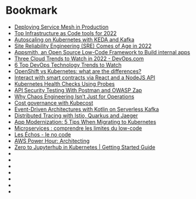 # Bookmark

* [Deploying Service Mesh in Production](https://www.infoq.com/presentations/adopting-service-mesh/)
* [Top Infrastructure as Code tools for 2022](https://analyticsindiamag.com/top-infrastructure-as-code-tools-for-2022/)
* [Autoscaling on Kubernetes with KEDA and Kafka](https://piotrminkowski.com/2022/01/18/autoscaling-on-kubernetes-with-keda-and-kafka/)
* [Site Reliability Engineering (SRE) Comes of Age in 2022](https://devops.com/site-reliability-engineering-sre-comes-of-age-in-2022/)
* [Appsmith, an Open Source Low-Code Framework to Build internal apps](https://thenewstack.io/appsmith-an-open-source-low-code-framework-to-build-internal-apps/)
* [Three Cloud Trends to Watch in 2022 - DevOps.com](https://devops.com/three-cloud-trends-to-watch-in-2022/)
* [6 Top DevOps Technology Trends to Watch](https://devops.com/6-top-devops-technology-trends-to-watch/)
* [OpenShift vs Kubernetes: what are the differences?](https://www.imaginarycloud.com/blog/openshift-vs-kubernetes-differences/)
* [Interact with smart contracts via React and a NodeJS API](https://blog.logrocket.com/interacting-smart-contracts-via-nodejs-api/)
* [Kubernetes Health Checks Using Probes](https://thenewstack.io/kubernetes-health-checks-using-probes/)
* [API Security Testing With Postman and OWASP Zap](https://thetesttherapist.com/2022/02/13/api-security-testing-with-postman-and-owasp-zap/)
* [Why Chaos Engineering Isn’t Just for Operations](https://thenewstack.io/why-chaos-engineering-isnt-just-for-operations/)
* [Cost governance with Kubecost](https://docs.microsoft.com/en-us/azure/cloud-adoption-framework/scenarios/aks/eslz-cost-governance-with-kubecost)
* [Event-Driven Architectures with Kotlin on Serverless Kafka](https://itnext.io/event-driven-architectures-with-kotlin-on-serverless-kafka-a29aa7ba1a79)
* [Distributed Tracing with Istio, Quarkus and Jaeger](https://piotrminkowski.com/2022/01/31/distributed-tracing-with-istio-quarkus-and-jaeger/)
* [App Modernization: 5 Tips When Migrating to Kubernetes](https://thenewstack.io/app-modernization-5-tips-when-migrating-to-kubernetes/)
* [Microservices : comprendre les limites du low-code](https://www.lemagit.fr/conseil/Microservices-comprendre-les-limites-du-low-code)
* [Les Échos - le no code](https://start-lesechos-fr.cdn.ampproject.org/c/s/start.lesechos.fr/amp/1373300)
* [AWS Power Hour: Architecting](https://pages.awscloud.com/global-traincert-twitch-power-hour-architecting-q4.html)
* [Zero to Jupyterhub in Kubernetes | Getting Started Guide](https://youtu.be/Da1qn7-RHvY)
* []()
* []()
* []()
* []()
* []()
* []()
* []()
